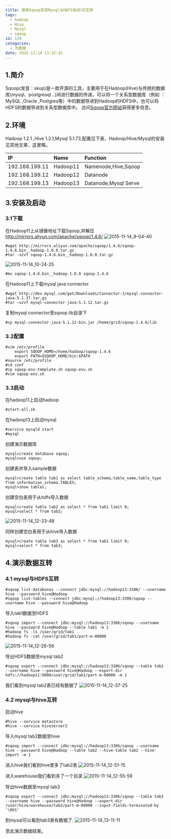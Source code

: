 ```yaml
---
title: 使用Sqoop实现Mysql与HDFS及HIVE互转
tags:
  - hadoop
  - Hive
  - Mysql
  - sqoop
id: 139
categories:
  - 大数据
date: 2015-11-14 13:22:15
---
```


## 1.简介

Sqoop(发音：skup)是一款开源的工具，主要用于在Hadoop(Hive)与传统的数据库(mysql、postgresql...)间进行数据的传递，可以将一个关系型数据库（例如 ： MySQL ,Oracle ,Postgres等）中的数据导进到Hadoop的HDFS中，也可以将HDFS的数据导进到关系型数据库中。
访问[Sqoop官方网站](http://sqoop.apache.org/)获得更多信息。

## 2.环境

Hadoop 1.2.1 ,Hive 1.2.1,Mysql 5.1.73,配置见下表，Hadoop/Hive/Mysql的安装见其他文章，这里略。

|IP|Name|Function|
|:--|:--|:--|
|192.168.199.11|Hadoop11|Namenode,Hive,Sqoop|
|192.168.199.12|Hadoop12|Datanode|
|192.168.199.13|Hadoop13|Datanode,Mysql Serve|

## 3.安装及启动

### 3.1下载

在Hadoop11上从镜像地址下载Sqoop,并解压
http://mirrors.aliyun.com/apache/sqoop/1.4.6/
![2015-11-14_9-04-40](/uploads/2015/11/2015-11-14_9-04-40.jpg)

	#wget http://mirrors.aliyun.com/apache/sqoop/1.4.6/sqoop-1.4.6.bin__hadoop-1.0.0.tar.gz
	#tar -xzvf sqoop-1.4.6.bin__hadoop-1.0.0.tar.gz

![2015-11-14_10-24-25](/uploads/2015/11/2015-11-14_10-24-25.jpg)

	#mv sqoop-1.4.6.bin__hadoop-1.0.0 sqoop-1.4.6

在Hadoop11上下载mysql java connector
	
	#wget http://dev.mysql.com/get/Downloads/Connector-J/mysql-connector-java-5.1.37.tar.gz
	#tar –xzvf mysql-connector-java-5.1.12.tar.gz

复制mysql connector至sqoop lib目录下
	
	#cp mysql-connector-java-5.1.12-bin.jar /home/grid/sqoop-1.4.6/lib

### 3.2配置

	#vim /etc/profile
		export SQOOP_HOME=/home/hadoop/sqoop-1.4.6
		export PATH=$SQOOP_HOME/bin:$PATH
	#source /etc/profile
	#cd conf
	#cp sqoop-env-template.sh sqoop-env.sh
	#vim sqoop-env.sh

### 3.3启动

在hadoop11上启动hadoop
	
	#start-all.sh

在hadoop13上启动mysql
		
	#service mysqld start
	#mysql

创建演示数据库
	
	mysql>create database sqoop;
	mysql>use sqoop;
创建表并导入sample数据

	mysql>create table tab1 as select table_schema,table_name,table_type from information_schema.TABLES;
	mysql>show tables;
创建空白表用于从hdfs导入数据
	
	mysql>create table tab2 as select * from tab1 limit 0;
	mysql>select * from tab2;

![2015-11-14_12-33-48](/uploads/2015/11/2015-11-14_12-33-48.jpg)

同样创建空白表用于从hive导入数据
	
	mysql>create table tab3 as select * from tab1 limit 0;
	mysql>select * from tab3;

## 4.演示数据互转

### 4.1 mysql与HDFS互转

	#sqoop list-databases --connect jdbc:mysql://hadoop13:3306/ --username hive --password hive@Hadoop
	#sqoop list-tables --connect jdbc:mysql://hadoop13:3306/sqoop --username hive --password hive@Hadoop

导入tab1数据至HDFS
	
	#sqoop import --connect jdbc:mysql://hadoop13:3306/sqoop --username hive --password hive@Hadoop --table tab1 -m 1
	#hadoop fs -ls /user/grid/tab1
	#hadoop fs -cat /user/grid/tab1/part-m-00000
	
![2015-11-14_12-26-56](/uploads/2015/11/2015-11-14_12-26-56.jpg)

导出HDFS数据至mysql tab2
	
	#sqoop export --connect jdbc:mysql://hadoop13:3306/sqoop --table tab2 --username hive --password hive@Hadoop --export-dir hdfs://hadoop11:9000/user/grid/tab1/part-m-00000 -m 1

我们看到mysql tab2表已经有数据了
![2015-11-14_12-37-25](/uploads/2015/11/2015-11-14_12-37-25.jpg)

### 4.2 mysql与hive互转

启动hive
	
	#hive --service metastore	
	#hive --service hiveserver2

导入mysql tab2数据至hive
	
	#sqoop import --connect jdbc:mysql://hadoop13:3306/sqoop --username hive --password hive@Hadoop --table tab2 --hive-table tab2 --hive-import -m 1

进入hive我们看到hive里多了tab2表
![2015-11-14_12-51-15](/uploads/2015/11/2015-11-14_12-51-15.jpg)

进入warehouse我们看到多了一个目录
![2015-11-14_12-55-59](/uploads/2015/11/2015-11-14_12-55-59.jpg)

导出hive数据至mysql tab3

	#sqoop export --connect jdbc:mysql://hadoop13:3306/sqoop --table tab3 --username hive --password hive@Hadoop --export-dir /user/hive/warehouse/tab2/part-m-00000 --input-fields-terminated-by '\001'

到mysql可以看到tab3表有数据了.
![2015-11-14_13-11-11](/uploads/2015/11/2015-11-14_13-11-11.jpg)

至此演示数据结束。